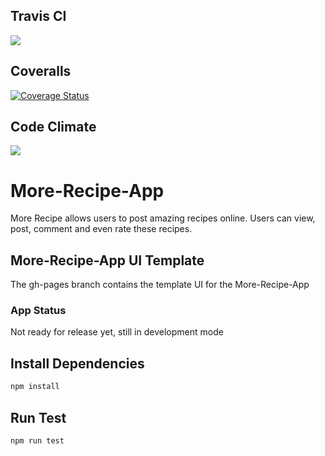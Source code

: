 ## Travis CI 
<img src="https://travis-ci.org/Dammyy/More-Recipes.svg?branch=master"></img>

## Coveralls 
<a href='https://coveralls.io/github/Dammyy/More-Recipes?branch=server-side'><img src='https://coveralls.io/repos/github/Dammyy/More-Recipes/badge.svg?branch=server-side' alt='Coverage Status' /></a>

## Code Climate 
<a href="https://codeclimate.com/github/Dammyy/More-Recipes/maintainability"><img src="https://api.codeclimate.com/v1/badges/37905cc8d0d99859c45a/maintainability" /></a>

# More-Recipe-App
More Recipe allows users to post amazing recipes online. Users can view, post, comment and even rate these recipes.
## More-Recipe-App UI Template
The gh-pages branch contains the template UI for the More-Recipe-App
### App Status
Not ready for release yet, still in development mode
## Install Dependencies
```bash
npm install 
```
## Run Test
```bash
npm run test
```



